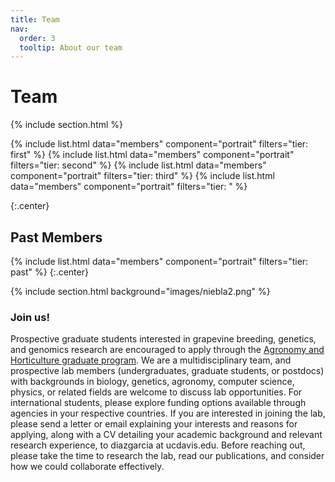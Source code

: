 ```yaml
---
title: Team
nav:
  order: 3
  tooltip: About our team
---
```


# <i class="fas fa-users"></i>Team

{% include section.html %}

{% include list.html data="members" component="portrait" filters="tier: first" %}
{% include list.html data="members" component="portrait" filters="tier: second" %}
{% include list.html data="members" component="portrait" filters="tier: third" %}
{% include list.html data="members" component="portrait" filters="tier: " %}


{:.center}

## **Past Members**
{% include list.html data="members" component="portrait" filters="tier: past" %}
{:.center}


{% include section.html background="images/niebla2.png" %}

### Join us!
Prospective graduate students interested in grapevine breeding, genetics, and genomics research are encouraged to apply through the [Agronomy and Horticulture graduate program](https://ggha.ucdavis.edu). We are a multidisciplinary team, and prospective lab members (undergraduates, graduate students, or postdocs) with backgrounds in biology, genetics, agronomy, computer science, physics, or related fields are welcome to discuss lab opportunities. For international students, please explore funding options available through agencies in your respective countries. If you are interested in joining the lab, please send a letter or email explaining your interests and reasons for applying, along with a CV detailing your academic background and relevant research experience, to diazgarcia at ucdavis.edu. Before reaching out, please take the time to research the lab, read our publications, and consider how we could collaborate effectively.
